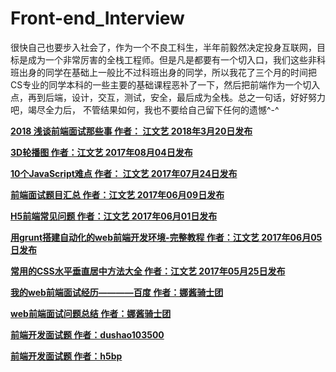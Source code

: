 # Front-end_Interview
很快自己也要步入社会了，作为一个不良工科生，半年前毅然决定投身互联网，目标是成为一个非常厉害的全栈工程师。但是凡是都要有一个切入口，我们这些非科班出身的同学在基础上一般比不过科班出身的同学，所以我花了三个月的时间把CS专业的同学本科的一些主要的基础课程恶补了一下，然后把前端作为一个切入点，再到后端，设计，交互，测试，安全，最后成为全栈。总之一句话，好好努力吧，竭尽全力后， 不管结果如何，我也不要给自己留下任何的遗憾^-^    


**[2018 浅谈前端面试那些事 作者： 江文艺 2018年3月20日发布](https://segmentfault.com/a/1190000013857582)**    

**[3D轮播图 作者：江文艺 2017年08月04日发布](https://segmentfault.com/a/1190000010503975)** 

**[10个JavaScript难点 作者： 江文艺 2017年07月24日发布](https://segmentfault.com/a/1190000010325724)**    

**[前端面试题目汇总 作者：江文艺 2017年06月09日发布](https://segmentfault.com/a/1190000009714436)**    

**[H5前端常见问题 作者：江文艺 2017年06月01日发布](https://segmentfault.com/a/1190000009616697)**    

**[用grunt搭建自动化的web前端开发环境-完整教程 作者：江文艺 2017年06月05日发布](https://segmentfault.com/a/1190000009662554)**    

**[常用的CSS水平垂直居中方法大全 作者：江文艺 2017年05月25日发布](https://segmentfault.com/a/1190000009550810)**  

**[我的web前端面试经历————百度 作者：娜酱骑士团](https://blog.shanamaid.top/2016/12/05/%E6%88%91%E7%9A%84web%E5%89%8D%E7%AB%AF%E9%9D%A2%E8%AF%95%E7%BB%8F%E5%8E%86/)**   

**[web前端面试问题总结  作者：娜酱骑士团](https://blog.shanamaid.top/2016/11/25/web%E5%89%8D%E7%AB%AF%E9%9D%A2%E8%AF%95%E9%97%AE%E9%A2%98%E6%80%BB%E7%BB%93/)**   

**[前端开发面试题 作者：dushao103500](https://github.com/markyun/My-blog/tree/master/Front-end-Developer-Questions/Questions-and-Answers)** 

**[前端开发面试题 作者：h5bp](https://github.com/h5bp/Front-end-Developer-Interview-Questions/tree/master/Translations/Chinese#fun-questions)** 



